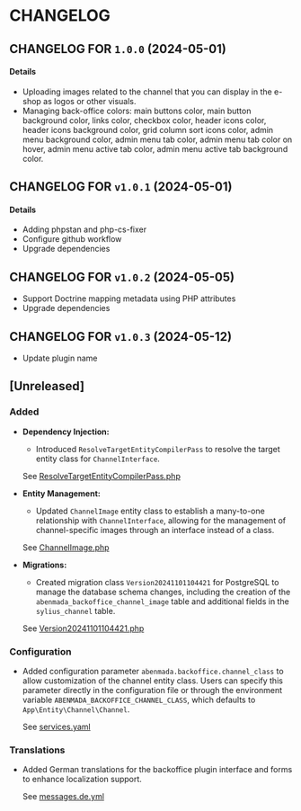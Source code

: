 # CHANGELOG

## CHANGELOG FOR `1.0.0` (2024-05-01)

#### Details

- Uploading images related to the channel that you can display in the e-shop as logos or other visuals.
- Managing back-office colors: main buttons color, main button background color, links color, checkbox color, header icons color, header icons background color, grid column sort icons color, admin menu background color, admin menu tab color, admin menu tab color on hover, admin menu active tab color, admin menu active tab background color.

## CHANGELOG FOR `v1.0.1` (2024-05-01)

#### Details
- Adding phpstan and php-cs-fixer
- Configure github workflow
- Upgrade dependencies

## CHANGELOG FOR `v1.0.2` (2024-05-05)

- Support Doctrine mapping metadata using PHP attributes
- Upgrade dependencies

## CHANGELOG FOR `v1.0.3` (2024-05-12)

- Update plugin name

## [Unreleased]
### Added
- **Dependency Injection:**
    - Introduced `ResolveTargetEntityCompilerPass` to resolve the target entity class for `ChannelInterface`.

  See [ResolveTargetEntityCompilerPass.php](src/DependencyInjection/Compiler/ResolveTargetEntityCompilerPass.php)


- **Entity Management:**
    - Updated `ChannelImage` entity class to establish a many-to-one relationship with `ChannelInterface`, allowing for the management of channel-specific images through an interface instead of a class.

  See [ChannelImage.php](src/Entity/Channel/ChannelImage.php)


- **Migrations:**
    - Created migration class `Version20241101104421` for PostgreSQL to manage the database schema changes, including the creation of the `abenmada_backoffice_channel_image` table and additional fields in the `sylius_channel` table.

  See [Version20241101104421.php](src/Migrations/Version20241101104421.php)

### Configuration
- Added configuration parameter `abenmada.backoffice.channel_class` to allow customization of the channel entity class. Users can specify this parameter directly in the configuration file or through the environment variable `ABENMADA_BACKOFFICE_CHANNEL_CLASS`, which defaults to `App\Entity\Channel\Channel`.

  See [services.yaml](src/Resources/config/services.yaml)

### Translations
- Added German translations for the backoffice plugin interface and forms to enhance localization support.

  See [messages.de.yml](src/Resources/translations/messages.de.yml)